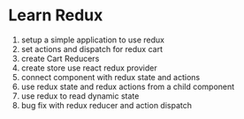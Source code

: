 # Learn Redux
1. setup a simple application to use redux
2. set actions and dispatch for redux cart
3. create Cart Reducers
4. create store use react redux provider
5. connect component with redux state and actions
6. use redux state and redux actions from a child component
7. use redux to read dynamic state
8. bug fix with redux reducer and action dispatch